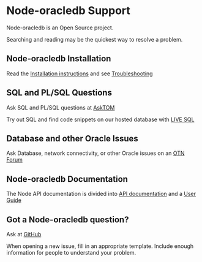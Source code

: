 # Node-oracledb Support

Node-oracledb is an Open Source project.

Searching and reading may be the quickest way to resolve a problem.

## Node-oracledb Installation

Read the [Installation instructions](https://oracle.github.io/node-oracledb/INSTALL.html) and see [Troubleshooting](https://oracle.github.io/node-oracledb/INSTALL.html#troubleshooting)

## SQL and PL/SQL Questions

Ask SQL and PL/SQL questions at [AskTOM](https://asktom.oracle.com/)

Try out SQL and find code snippets on our hosted database with [LIVE SQL](https://livesql.oracle.com/)

## Database and other Oracle Issues

Ask Database, network connectivity, or other Oracle issues on an [OTN Forum](https://community.oracle.com/community/database/)

## Node-oracledb Documentation

The Node API documentation is divided into [API documentation](https://oracle.github.io/node-oracledb/doc/api.html#apimanual) and a [User Guide](https://oracle.github.io/node-oracledb/doc/api.html#usermanual)

## Got a Node-oracledb question?

Ask at [GitHub](https://github.com/oracle/node-oracledb/issues)

When opening a new issue, fill in an appropriate template.
Include enough information for people to understand your problem.
